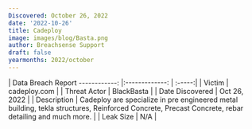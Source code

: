 ```yaml
---
Discovered: October 26, 2022
date: '2022-10-26'
title: Cadeploy
image: images/blog/Basta.png
author: Breachsense Support
draft: false
yearmonths: 2022/october
---
```



| Data Breach Report
------------:     |:-------------:    | :-----:|
| Victim      | cadeploy.com      | 
| Threat Actor      | BlackBasta      | 
| Date Discovered      | Oct 26, 2022      | 
| Description      | Cadeploy are specialize in pre engineered metal building, tekla structures, Reinforced Concrete, Precast Concrete, rebar detailing and much more.      | 
| Leak Size      | N/A      | 

